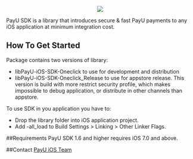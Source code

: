 <p align="center" >
  <img src="http://www.payu.pl/sites/default/files/PAYU_LOGOTYPE_POSITIVE.jpg">
</p>
PayU SDK is a library that introduces secure & fast PayU payments to any iOS application at minimum integration cost.

## How To Get Started
Package contains two versions of library:
- libPayU-iOS-SDK-Oneclick to use for development and distribution
- libPayU-iOS-SDK-Oneclick_Release to use for appstore release. This version is build with more restrict security profile, which makes impossible to debug application, or distribute in other channels than appstore.

To use SDK in you application you have to:
- Drop the library folder into iOS application project.
- Add -all_load to Build Settings > Linking > Other Linker Flags.

##Requirements
PayU SDK 1.6 and higher requires iOS 7.0 and above.

##Contact
[PayU iOS Team](mailto:payu-meat-ios@payu.pl)